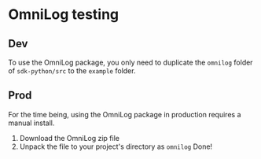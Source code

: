 # OmniLog testing

## Dev
To use the OmniLog package, you only need to duplicate the `omnilog` folder of `sdk-python/src` to the `example` folder.

## Prod
For the time being, using the OmniLog package in production requires a manual install.
1. Download the OmniLog zip file
2. Unpack the file to your project's directory as `omnilog`
Done!